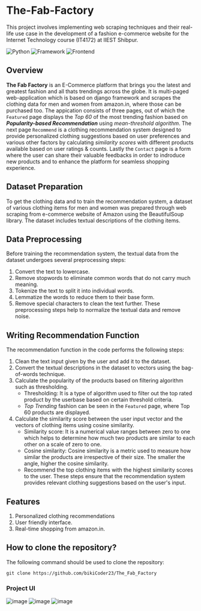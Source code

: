 # The-Fab-Factory

This project involves implementing web scraping techniques and their real-life use case in the development of a fashion e-commerce website for the Internet Technology course (IT4172) at IIEST Shibpur.

![Python](https://img.shields.io/badge/Python-3.9-blueviolet)
![Framework](https://img.shields.io/badge/Framework-Django-red)
![Frontend](https://img.shields.io/badge/Frontend-HTML/Bootstrap-green)

## Overview

**The Fab Factory** is an E-Commerce platform that brings you the latest and greatest fashion and all thats trendings across the globe. It is multi-paged web-application which is based on django framework and scrapes the clothing data for men and women from amazon.in, where those can be purchased too. The appication consists of three pages, out of which the `Featured` page displays the _Top 60_ of the most trending fashion based on **_Popularity-based Recommendation_** using _mean-threshold algorithm_. The next page `Recommend` is a clothing recommendation system designed to provide personalized clothing suggestions based on user preferences and various other factors by calculating _similarity scores_ with different products available based on user ratings & counts. Lastly the `Contact` page is a form where the user can share their valuable feedbacks in order to indroduce new products and to enhance the platform for seamless shopping experience.

## Dataset Preparation

To get the clothing data and to train the recommendation system, a dataset of various clothing items for men and women was prepared through web scraping from e-commerce website of Amazon using the BeautifulSoup library. The dataset includes textual descriptions of the clothing items.

## Data Preprocessing

Before training the recommendation system, the textual data from the dataset undergoes several preprocessing steps:

1. Convert the text to lowercase.
2. Remove stopwords to eliminate common words that do not carry much meaning.
3. Tokenize the text to split it into individual words.
4. Lemmatize the words to reduce them to their base form.
5. Remove special characters to clean the text further.
   These preprocessing steps help to normalize the textual data and remove noise.

## Writing Recommendation Function

The recommendation function in the code performs the following steps:

1. Clean the text input given by the user and add it to the dataset.
2. Convert the textual descriptions in the dataset to vectors using the bag-of-words technique.
3. Calculate the popularity of the products based on filtering algorithm such as thresholding.
   - Thresholding: It is a type of algorithm used to filter out the top rated product by the userbase based on certain threshold criteria.
   - _Top Trending_ fashion can be seen in the `Featured` page, where Top 60 products are displayed.
4. Calculate the similarity score between the user input vector and the vectors of clothing items using cosine similarity.
   - Similarity score: It is a numerical value ranges between zero to one which helps to determine how much two products are similar to each other on a scale of zero to one.
   - Cosine similarity: Cosine similarity is a metric used to measure how similar the products are irrespective of their size. The smaller the angle, higher the cosine similarity.
   - Recommend the top clothing items with the highest similarity scores to the user.
     These steps ensure that the recommendation system provides relevant clothing suggestions based on the user's input.

## Features

1. Personalized clothing recommendations
2. User friendly interface.
3. Real-time shopping from amazon.in.

## How to clone the repository?

The following command should be used to clone the repository:

```
git clone https://github.com/bikiCoder23/The_Fab_Factory
```

### Project UI
![image](https://github.com/bikiCoder23/The-Fab-Factory/assets/76732539/770e0241-1086-4b49-b60c-f17e297bd198)
![image](https://github.com/bikiCoder23/The-Fab-Factory/assets/76732539/cdece51a-71d6-409b-9642-52f5ca86b140)
![image](https://github.com/bikiCoder23/The-Fab-Factory/assets/76732539/de0a6d7f-f6be-451f-9bbb-73ce3f0665af)

